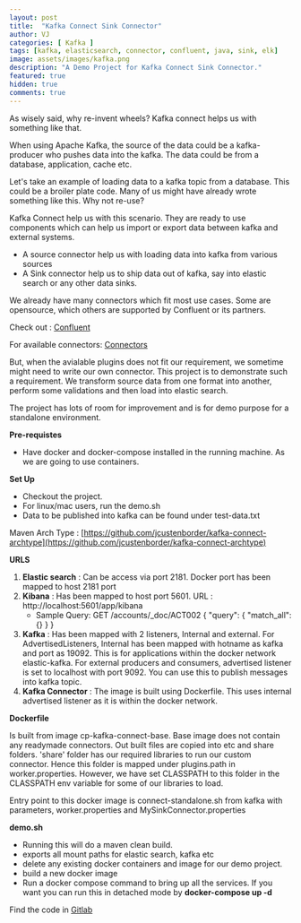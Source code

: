 ```yaml
---
layout: post
title:  "Kafka Connect Sink Connector"
author: VJ
categories: [ Kafka ]
tags: [kafka, elasticsearch, connector, confluent, java, sink, elk]
image: assets/images/kafka.png
description: "A Demo Project for Kafka Connect Sink Connector."
featured: true
hidden: true
comments: true
---
```

As wisely said, why re-invent wheels? Kafka connect helps us with something like that.

When using Apache Kafka, the source of the data could be a kafka-producer who pushes data into the kafka. The data could be from a database, application, cache etc. 

Let's take an example of loading data to a kafka topic from a database. This could be a broiler plate code. Many of us might have already wrote something like this. Why not re-use?

Kafka Connect help us with this scenario. They are ready to use components which can help us import or export data between kafka and external systems.

- A source connector help us with loading data into kafka from various sources
- A Sink connector help us to ship data out of kafka, say into elastic search or any other data sinks.


We already have many connectors which fit most use cases. Some are opensource, which others are supported by Confluent or its partners. 

Check out : [Confluent](https://docs.confluent.io/current/connect/index.html)

For available connectors: [Connectors](https://www.confluent.io/hub/?_ga=2.61129070.312483398.1596463018-44691259.1595303352)

But, when the avialable plugins does not fit our requirement, we sometime might need to write our own connector. This project is to demonstrate such a requirement. We transform source data from one format into another, perform some validations and then load into elastic search.

The project has lots of room for improvement and is for demo purpose for a standalone environment.

**Pre-requistes**

- Have docker and docker-compose installed in the running machine. As we are going to use containers.

**Set Up**

- Checkout the project.
- For linux/mac users, run the demo.sh
- Data to be published into kafka can be found under test-data.txt


Maven Arch Type : [https://github.com/jcustenborder/kafka-connect-archtype](https://github.com/jcustenborder/kafka-connect-archtype)


**URLS**

1. **Elastic search** : Can be access via port 2181. Docker port has been mapped to host 2181 port
2. **Kibana** : Has been mapped to host port 5601. URL :  http://localhost:5601/app/kibana
    - Sample Query: 
        GET /accounts/_doc/ACT002
        {
            "query": {
            "match_all": {}
            }
        }
3. **Kafka** : Has been mapped with 2 listeners, Internal and external. For AdvertisedListeners, Internal has been mapped with hotname as kafka and port as 19092. This is for applications within the docker network elastic-kafka. For external producers and consumers, advertised listener is set to localhost with port 9092. You can use this to publish messages into kafka topic.
4. **Kafka Connector** : The image is built using Dockerfile. This uses internal advertised listener as it is within the docker network. 


**Dockerfile**

Is built from image cp-kafka-connect-base. Base image does not contain any readymade connectors. Out built files are copied into etc and share folders. 'share' folder has our required libraries to run our custom connector. Hence this folder is mapped under plugins.path in worker.properties. However, we have set CLASSPATH to this folder in the CLASSPATH env variable for some of our libraries to load.

Entry point to this docker image is connect-standalone.sh from kafka with parameters, worker.properties and MySinkConnector.properties


**demo.sh**

- Running this will do a maven clean build.
- exports all mount paths for elastic search, kafka etc
- delete any existing docker containers and image for our demo project.
- build a new docker image
- Run a docker compose command to bring up all the services. If you want you can run this in detached mode by **docker-compose up -d**

Find the code in [Gitlab](https://gitlab.com/gunnervj/demo-sink-elastic)